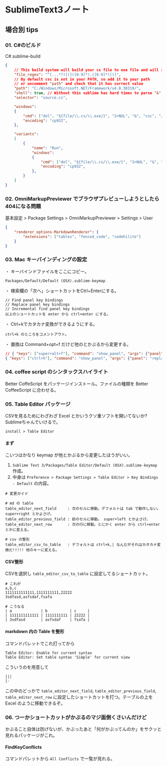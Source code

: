 # SublimeText3ノート

## 場合別 tips

### 01. C#のビルド

C#.sublime-build

```json
{
    // This build system will build your cs file to exe file and will run it
    "file_regex": "^(...*?)[(]([0-9]*),([0-9]*)[)]",
    // By default csc is not in your PATH, so add it to your path
    // or uncomment "path" and check that it has correct value
    "path": "C:/Windows/Microsoft.NET/Framework/v4.0.30319/",
    "shell": true, // Without this sublime has hard times to parse "&" in out command line
    "selector": "source.cs",

    "windows":
    {
        "cmd": ["del", "${file/\\.cs/\\.exe/}", "2>NUL", "&", "csc", "/nologo", "/out:${file/\\.cs/\\.exe/}", "$file"],
        "encoding": "cp932",
    },

    "variants":
    [
        {
            "name": "Run",
            "windows":
            {
                "cmd": ["del", "${file/\\.cs/\\.exe/}", "2>NUL", "&", "csc", "/nologo", "/out:${file/\\.cs/\\.exe/}", "$file", "&", "${file/\\.cs/\\.exe/}"],
                "encoding": "cp932",
            },
        }
    ]
}
```

### 02. OmniMarkupPreviewer でブラウザプレビューしようとしたら404になる問題

基本設定 > Package Settings > OmniMarkupPreviewer > Settings > User

```json
{
    "renderer_options-MarkdownRenderer": {
        "extensions": ["tables", "fenced_code", "codehilite"]
    }
}
```

### 03. Mac キーバインディングの設定

・ キーバインドファイルをここにコピー。

    Packages/Default/Default (OSX).sublime-keymap

・ 検索欄の「次へ」ショートカットをCtrl+Enterにする。

    // Find panel key bindings
    // Replace panel key bindings
    // Incremental find panel key bindings
    以上のショートカットを enter から ctrl+enter にする。

・ Ctrl+kでカタカナ変換ができるようにする。

    ctrl+k のところをコメントアウト。

・ 置換は Command+opt+f だけど他のとかぶるから変更する。

```json
// { "keys": ["super+alt+f"], "command": "show_panel", "args": {"panel": "replace", "reverse": false} },
{ "keys": ["ctrl+h"], "command": "show_panel", "args": {"panel": "replace", "reverse": false} },
```

### 04. coffee script のシンタックスハイライト

Better CoffeScript をパッケージインストール。ファイルの種類を Better CoffeeScript に合わせる。

### 05. Table Editor パッケージ

CSVを見るためにわざわざ Excel とかいうクソ重ソフトを開いてないか?  Sublimeちゃんでいけるで。

`install > Table Editor`

#### まず

こいつはかなり keymap が他とかぶるから変更したほうがいい。

1. `Sublime Text 3/Packages/Table Editor/Default (OSX).sublime-keymap` 作成。
2. 中身は `Preference > Package Settings > Table Editor > Key Bindings - Default` の内容。

```
# 変更ガイド

# md の table
table_editor_next_field     : 次のセルに移動。デフォルトは tab で動作しない。 super+right とかよさげ。
table_editor_previous_field : 前のセルに移動。 super+left とかよさげ。
table_editor_next_row       : 次の行に移動。とにかく enter から ctrl+enter とかに変える。

# csv の整形
table_editor_csv_to_table   : デフォルトは ctrl+k,| なんだがそれはカタカナ変換だ!!!!! 他のキーに変える。
```

#### CSV整形

CSVを選択し `table_editor_csv_to_table` に設定してるショートカット。

```
# これが
a,b,c
1111111111111,1111111111,22222
3sdfasd,asfsdaf,fsafa
```

```
# こうなる
| a             | b          | c     |
| 1111111111111 | 1111111111 | 22222 |
| 3sdfasd       | asfsdaf    | fsafa |
```

#### markdown 内の Table を整形

コマンドパレットでこれ打ってから

```
Table Editor: Enable for current syntax
Table Editor: Set table syntax 'Simple' for current view
```

こういうのを用意して

```
|||
|-
```

この中のどっかで `table_editor_next_field`, `table_editor_previous_field`, `table_editor_next_row` に設定したショートカットを打つ。テーブルの上を Excel のように移動できるぞ。

### 06. つーかショートカットがかぶるのマジ面倒くさいんだけど

かぶること自体は防げないが、かぶったあと「何がかぶってんのか」をサクッと見れるパッケージがこれ。

#### FindKeyConflicts

コマンドパレットから `All Conflicts` で一覧が見れる。
